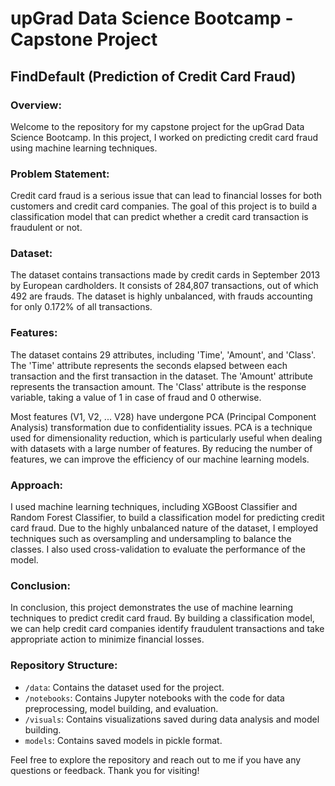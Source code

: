 # upGrad Data Science Bootcamp - Capstone Project

## FindDefault (Prediction of Credit Card Fraud)

### Overview:
Welcome to the repository for my capstone project for the upGrad Data Science Bootcamp. In this project, I worked on predicting credit card fraud using machine learning techniques.

### Problem Statement:
Credit card fraud is a serious issue that can lead to financial losses for both customers and credit card companies. The goal of this project is to build a classification model that can predict whether a credit card transaction is fraudulent or not.

### Dataset:
The dataset contains transactions made by credit cards in September 2013 by European cardholders. It consists of 284,807 transactions, out of which 492 are frauds. The dataset is highly unbalanced, with frauds accounting for only 0.172% of all transactions.

### Features:
The dataset contains 29 attributes, including 'Time', 'Amount', and 'Class'. The 'Time' attribute represents the seconds elapsed between each transaction and the first transaction in the dataset. The 'Amount' attribute represents the transaction amount. The 'Class' attribute is the response variable, taking a value of 1 in case of fraud and 0 otherwise.

Most features (V1, V2, ... V28) have undergone PCA (Principal Component Analysis) transformation due to confidentiality issues. PCA is a technique used for dimensionality reduction, which is particularly useful when dealing with datasets with a large number of features. By reducing the number of features, we can improve the efficiency of our machine learning models.

### Approach:
I used machine learning techniques, including XGBoost Classifier and Random Forest Classifier, to build a classification model for predicting credit card fraud. Due to the highly unbalanced nature of the dataset, I employed techniques such as oversampling and undersampling to balance the classes. I also used cross-validation to evaluate the performance of the model.

### Conclusion:
In conclusion, this project demonstrates the use of machine learning techniques to predict credit card fraud. By building a classification model, we can help credit card companies identify fraudulent transactions and take appropriate action to minimize financial losses.

### Repository Structure:
- `/data`: Contains the dataset used for the project.
- `/notebooks`: Contains Jupyter notebooks with the code for data preprocessing, model building, and evaluation.
- `/visuals`: Contains visualizations saved during data analysis and model building.
- `models`: Contains saved models in pickle format.

Feel free to explore the repository and reach out to me if you have any questions or feedback. Thank you for visiting!